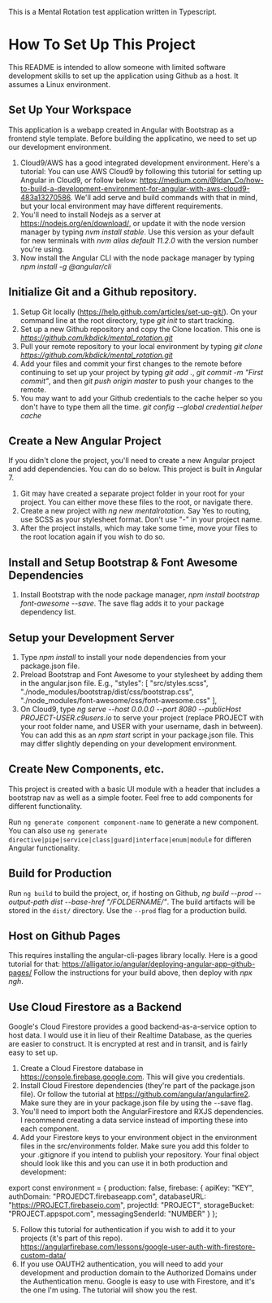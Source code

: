 This is a Mental Rotation test application written in Typescript.

# How To Set Up This Project

This README is intended to allow someone with limited software development skills to set up the application using Github as a host. It assumes a Linux environment.

## Set Up Your Workspace

This application is a webapp created in Angular with Bootstrap as a frontend style template. Before building the applicatino, we need to set up our development environment.

1. Cloud9/AWS has a good integrated development environment. Here's a tutorial: You can use AWS Cloud9 by following this tutorial for setting up Angular in Cloud9, or follow below: https://medium.com/@Idan_Co/how-to-build-a-development-environment-for-angular-with-aws-cloud9-483a13270586. We'll add serve and build commands with that in mind, but your local environment may have different requirements.
2. You'll need to install Nodejs as a server at https://nodejs.org/en/download/, or update it with the node version manager by typing *nvm install stable*. Use this version as your default for new terminals with *nvm alias default 11.2.0* with the version number you're using.
3. Now install the Angular CLI with the node package manager by typing *npm install -g @angular/cli* 

## Initialize Git and a Github repository.

1. Setup Git locally (https://help.github.com/articles/set-up-git/). On your command line at the root directory, type *git init* to start tracking.
2. Set up a new Github repository and copy the Clone location. This one is *https://github.com/kbdick/mental_rotation.git*
3. Pull your remote repository to your local environment by typing *git clone https://github.com/kbdick/mental_rotation.git*
4. Add your files and commit your first changes to the remote before continuing to set up your project by typing *git add .*, *git commit -m "First commit"*, and then *git push origin master* to push your changes to the remote.
5. You may want to add your Github credentials to the cache helper so you don't have to type them all the time. *git config --global credential.helper cache*

## Create a New Angular Project
If you didn't clone the project, you'll need to create a new Angular project and add dependencies. You can do so below. This project is built in Angular 7.

1. Git may have created a separate project folder in your root for your project. You can either move these files to the root, or navigate there.
2. Create a new project with *ng new mentalrotation*. Say Yes to routing, use SCSS as your stylesheet format. Don't use "-" in your project name.
3. After the project installs, which may take some time, move your files to the root location again if you wish to do so.

## Install and Setup Bootstrap & Font Awesome Dependencies

1. Install Bootstrap with the node package manager, *npm install bootstrap font-awesome --save*. The save flag adds it to your package dependency list.

## Setup your Development Server

1. Type *npm install* to install your node dependencies from your package.json file.
3. Preload Bootstrap and Font Awesome to your stylesheet by adding them in the angular.json file. E.g., 
            "styles": [
              "src/styles.scss",
              "./node_modules/bootstrap/dist/css/bootstrap.css",
              "./node_modules/font-awesome/css/font-awesome.css"
            ],
2. On Cloud9, type *ng serve --host 0.0.0.0 --port 8080 --publicHost PROJECT-USER.c9users.io* to serve your project (replace PROJECT with your root folder name, and USER with your username, dash in between). You can add this as an *npm start* script in your package.json file. This may differ slightly depending on your development environment.

## Create New Components, etc.

This project is created with a basic UI module with a header that includes a bootstrap nav as well as a simple footer. Feel free to add components for different functionality. 

Run `ng generate component component-name` to generate a new component. You can also use `ng generate directive|pipe|service|class|guard|interface|enum|module` for differen Angular functionality.

## Build for Production

Run `ng build` to build the project, or, if hosting on Github, *ng build --prod --output-path dist --base-href "/FOLDERNAME/"*. The build artifacts will be stored in the `dist/` directory. Use the `--prod` flag for a production build.

## Host on Github Pages

This requires installing the angular-cli-pages library locally. Here is a good tutorial for that: https://alligator.io/angular/deploying-angular-app-github-pages/
Follow the instructions for your build above, then deploy with *npx ngh*.

## Use Cloud Firestore as a Backend

Google's Cloud Firestore provides a good backend-as-a-service option to host data. I would use it in lieu of their Realtime Database, as the queries are easier to construct. It is encrypted at rest and in transit, and is fairly easy to set up.

1. Create a Cloud Firestore database in https://console.firebase.google.com. This will give you credentials.
2. Install Cloud Firestore dependencies (they're part of the package.json file). Or follow the tutorial at https://github.com/angular/angularfire2. Make sure they are in your package.json file by using the --save flag. 
3. You'll need to import both the AngularFirestore and RXJS dependencies. I recommend creating a data service instead of importing these into each component.
4. Add your Firestore keys to your environment object in the environment files in the src/environments folder. Make sure you add this folder to your .gitignore if you intend to publish your repository. 
Your final object should look like this and you can use it in both production and development:

export const environment = {
  production: false,
  firebase: {
    apiKey: "KEY",
    authDomain: "PROJEDCT.firebaseapp.com",
    databaseURL: "https://PROJECT.firebaseio.com",
    projectId: "PROJECT",
    storageBucket: "PROJECT.appspot.com",
    messagingSenderId: "NUMBER"
  }
};  

5. Follow this tutorial for authentication if you wish to add it to your projects (it's part of this repo). https://angularfirebase.com/lessons/google-user-auth-with-firestore-custom-data/
6. If you use OAUTH2 authentication, you will need to add your development and production domain to the Authorized Domains under the Authentication menu. Google is easy to use with Firestore, and it's the one I'm using. The tutorial will show you the rest.

